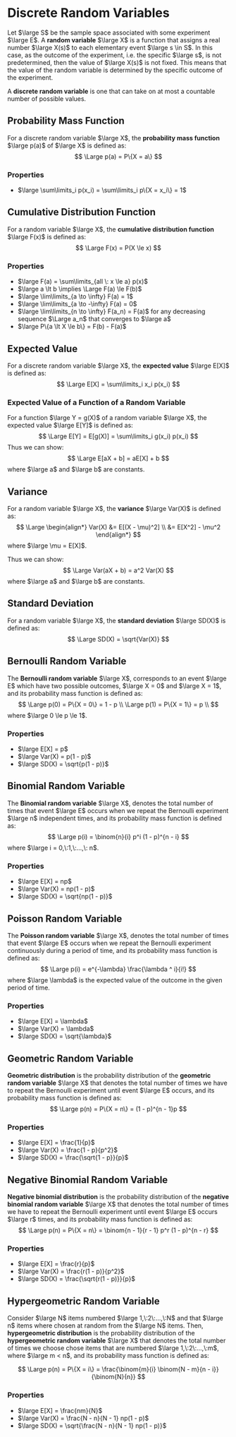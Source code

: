 # Discrete Random Variables

Let $\large S$ be the sample space associated with some experiment $\large E$. A **random variable** $\large X$ is a function that assigns a real number $\large X(s)$ to each elementary event $\large s \in S$. In this case, as the outcome of the experiment, i.e. the specific $\large s$, is not predetermined, then the value of $\large X(s)$ is not fixed. This means that the value of the random variable is determined by the specific outcome of the experiment.

A **discrete random variable** is one that can take on at most a countable number of possible values.

## Probability Mass Function

For a discrete random variable $\large X$, the **probability mass function** $\large p(a)$ of $\large X$ is defined as:
$$
\Large p(a) = P\{X = a\}
$$
### Properties

- $\large \sum\limits_i p(x_i) = \sum\limits_i p\{X = x_i\} = 1$

## Cumulative Distribution Function

For a random variable $\large X$, the **cumulative distribution function** $\large F(x)$ is defined as:
$$
\Large F(x) = P(X \le x)
$$
### Properties

- $\large F(a) = \sum\limits_{all \: x \le a} p(x)$
- $\large a \lt b \implies \Large F(a) \le F(b)$
- $\large \lim\limits_{a \to \infty} F(a) = 1$
- $\large \lim\limits_{a \to -\infty} F(a) = 0$
- $\large \lim\limits_{n \to \infty} F(a_n) = F(a)$ for any decreasing sequence $\Large a_n$ that converges to $\large a$
- $\large P\{a \lt X \le b\} = F(b) - F(a)$

## Expected Value

For a discrete random variable $\large X$, the **expected value** $\large E[X]$ is defined as:
$$
\Large E[X] = \sum\limits_i x_i p(x_i)
$$

### Expected Value of a Function of a Random Variable

For a function $\large Y = g(X)$ of a random variable $\large X$, the expected value $\large E[Y]$ is defined as:
$$
\Large E[Y] = E[g(X)] = \sum\limits_i g(x_i) p(x_i)
$$
Thus we can show:
$$
\Large E[aX + b] = aE[X] + b
$$
where $\large a$ and $\large b$ are constants.

## Variance

For a random variable $\large X$, the **variance** $\large Var(X)$ is defined as:
$$
\Large \begin{align*}
Var(X) &= E[(X - \mu)^2] \\
&= E[X^2] - \mu^2
\end{align*}
$$
where $\large \mu = E[X]$.

Thus we can show:
$$
\Large Var(aX + b) = a^2 Var(X)
$$
where $\large a$ and $\large b$ are constants.

## Standard Deviation

For a random variable $\large X$, the **standard deviation** $\large SD(X)$ is defined as:
$$
\Large SD(X) = \sqrt{Var(X)}
$$

## Bernoulli Random Variable

The **Bernoulli random variable** $\large X$, corresponds to an event $\large E$ which have two possible outcomes, $\large X = 0$ and $\large X = 1$, and its probability mass function is defined as:
$$
\Large p(0) = P\{X = 0\} = 1 - p \\
\Large p(1) = P\{X = 1\} = p \\
$$
where $\large 0 \le p \le 1$.

### Properties

- $\large E[X] = p$
- $\large Var(X) = p(1 - p)$
- $\large SD(X) = \sqrt{p(1 - p)}$

## Binomial Random Variable

The **Binomial random variable** $\large X$, denotes the total number of times that event $\large E$ occurs when we repeat the Bernoulli experiment $\large n$ independent times, and its probability mass function is defined as:
$$
\Large p(i) = \binom{n}{i} p^i (1 - p)^{n - i}
$$
where $\large  i = 0,\:1,\:...,\: n$.

### Properties

- $\large E[X] = np$
- $\large Var(X) = np(1 - p)$
- $\large SD(X) = \sqrt{np(1 - p)}$

## Poisson Random Variable

The **Poisson random variable** $\large X$, denotes the total number of times that event $\large E$ occurs when we repeat the Bernoulli experiment continuously during a period of time, and its probability mass function is defined as:
$$
\Large p(i) = e^{-\lambda} \frac{\lambda ^ i}{i!}
$$
where $\large \lambda$ is the expected value of the outcome in the given period of time.

### Properties

- $\large E[X] = \lambda$
- $\large Var(X) = \lambda$
- $\large SD(X) = \sqrt{\lambda}$

## Geometric Random Variable

**Geometric distribution** is the probability distribution of the **geometric random variable** $\large X$ that denotes the total number of times we have to repeat the Bernoulli experiment until event $\large E$ occurs, and its probability mass function is defined as:
$$
\Large p(n) = P\{X = n\} = (1 - p)^{n - 1}p
$$

### Properties

- $\large E[X] = \frac{1}{p}$
- $\large Var(X) = \frac{1 - p}{p^2}$
- $\large SD(X) = \frac{\sqrt{1 - p}}{p}$

## Negative Binomial Random Variable

**Negative binomial distribution** is the probability distribution of the **negative binomial random variable** $\large X$ that denotes the total number of times we have to repeat the Bernoulli experiment until event $\large E$ occurs $\large r$ times, and its probability mass function is defined as:
$$
\Large p(n) = P\{X = n\} = \binom{n - 1}{r - 1} p^r (1 - p)^{n - r}
$$

### Properties

- $\large E[X] = \frac{r}{p}$
- $\large Var(X) = \frac{r(1 - p)}{p^2}$
- $\large SD(X) = \frac{\sqrt{r(1 - p)}}{p}$

## Hypergeometric Random Variable

Consider $\large N$ items numbered $\large 1,\:2\:...,\:N$ and that $\large n$ items where chosen at random from the $\large N$ items. Then, **hypergeometric distribution** is the probability distribution of the **hypergeometric random variable** $\large X$ that denotes the total number of times we choose chose items that are numbered $\large 1,\:2\:...,\:m$, where $\large m < n$, and its probability mass function is defined as:

$$
\Large p(n) = P\{X = i\} = \frac{\binom{m}{i} \binom{N - m}{n - i}}{\binom{N}{n}}
$$

### Properties

- $\large E[X] = \frac{nm}{N}$
- $\large Var(X) = \frac{N - n}{N - 1} np(1 - p)$
- $\large SD(X) = \sqrt{\frac{N - n}{N - 1} np(1 - p)}$